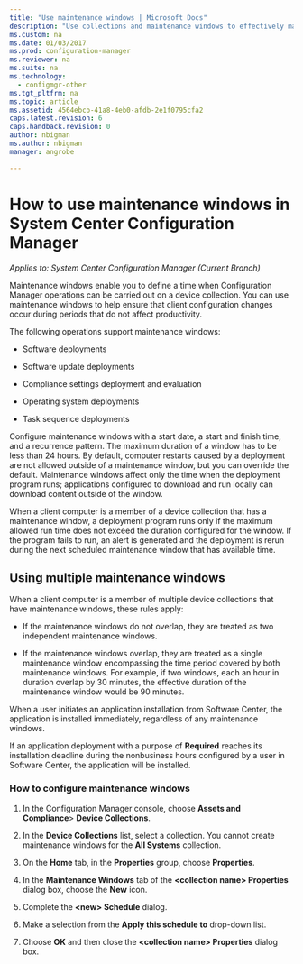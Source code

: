 ```yaml
---
title: "Use maintenance windows | Microsoft Docs"
description: "Use collections and maintenance windows to effectively manage clients in System Center Configuration Manager."
ms.custom: na
ms.date: 01/03/2017
ms.prod: configuration-manager
ms.reviewer: na
ms.suite: na
ms.technology:
  - configmgr-other
ms.tgt_pltfrm: na
ms.topic: article
ms.assetid: 4564ebcb-41a8-4eb0-afdb-2e1f0795cfa2
caps.latest.revision: 6
caps.handback.revision: 0
author: nbigmanms.author: nbigmanmanager: angrobe

---
```

# How to use maintenance windows in System Center Configuration Manager*Applies to: System Center Configuration Manager (Current Branch)*
Maintenance windows enable you to define a time when Configuration Manager operations can be carried out on a device collection. You can use maintenance windows to help ensure that client configuration changes occur during periods that do not affect productivity.  

 The following operations support maintenance windows:  

-   Software deployments  

-   Software update deployments  

-   Compliance settings deployment and evaluation  

-   Operating system deployments  

-   Task sequence deployments  

 Configure maintenance windows with a start date, a start and finish time, and a recurrence pattern. The maximum duration of a window has to be less than 24 hours. By default, computer restarts caused by a deployment are not allowed outside of a maintenance window, but you can override the default. Maintenance windows affect only the time when the deployment program runs; applications configured to download and run locally can download content outside of the window.  

 When a client computer is a member of a device collection that has a maintenance window, a deployment program runs only if the maximum allowed run time does not exceed the duration configured for the window. If the program fails to run, an alert is generated and the deployment is rerun during the next scheduled maintenance window that has available time.  

## Using multiple maintenance windows  
 When a client computer is a member of multiple device collections that have maintenance windows, these rules apply:  

-   If the maintenance windows do not overlap, they are treated as two independent maintenance windows.  

-   If the maintenance windows overlap, they are treated as a single maintenance window encompassing the time period covered by both maintenance windows. For example, if two windows, each an hour in duration overlap by 30 minutes, the effective duration of the maintenance window would be 90 minutes.  

 When a user initiates an application installation from Software Center, the application is installed immediately, regardless of any maintenance windows.  

 If an application deployment with a purpose of **Required** reaches its installation deadline during the nonbusiness hours configured by a user in Software Center, the application will be installed.  

### How to configure maintenance windows  

1.  In the Configuration Manager console, choose **Assets and Compliance**>  **Device Collections**.  

3.  In the **Device Collections** list, select a collection. You cannot create maintenance windows for the **All Systems** collection.  

4.  On the **Home** tab, in the **Properties** group, choose **Properties**.  

5.  In the **Maintenance Windows** tab of the **&lt;collection name\> Properties** dialog box, choose the **New** icon.  

6.  Complete the **&lt;new\> Schedule** dialog.  

7.  Make a selection from the **Apply this schedule to** drop-down list.  

8.  Choose **OK** and then close the **&lt;collection name\> Properties** dialog box.  
